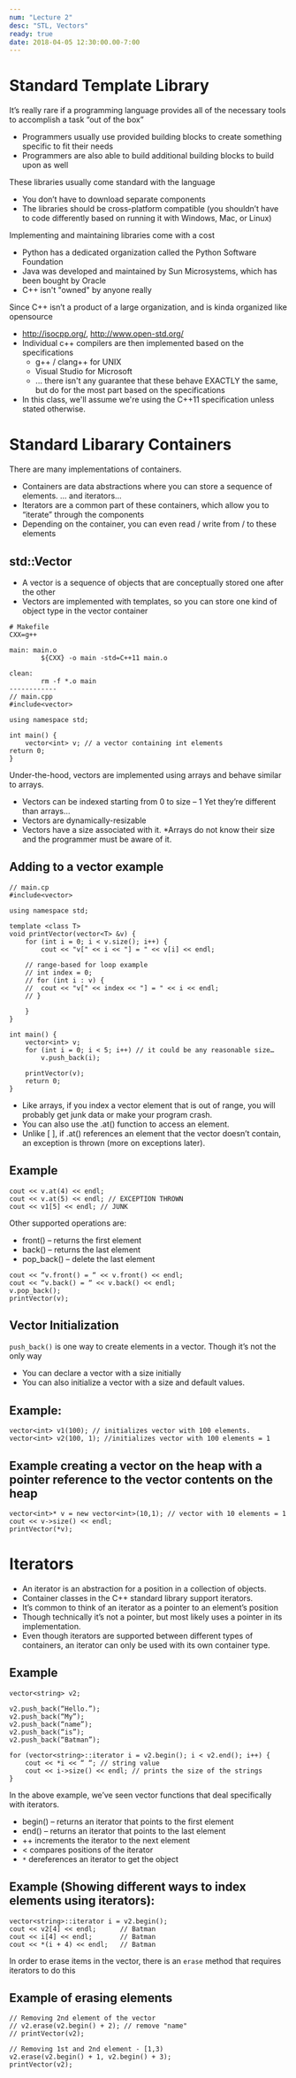 ```yaml
---
num: "Lecture 2"
desc: "STL, Vectors"
ready: true
date: 2018-04-05 12:30:00.00-7:00
---
```


# Standard Template Library

It’s really rare if a programming language provides all of the necessary tools to accomplish a task “out of the box”
* Programmers usually use provided building blocks to create something specific to fit their needs
* Programmers are also able to build additional building blocks to build upon as well

These libraries usually come standard with the language
* You don’t have to download separate components
* The libraries should be cross-platform compatible (you shouldn’t have to code differently based on running it with Windows, Mac, or Linux)

Implementing and maintaining libraries come with a cost
* Python has a dedicated organization called the Python Software Foundation
* Java was developed and maintained by Sun Microsystems, which has been bought by Oracle
* C++ isn't "owned" by anyone really

Since C++ isn’t a product of a large organization, and is kinda organized like opensource
* <http://isocpp.org/>, <http://www.open-std.org/>
* Individual c++ compilers are then implemented based on the specifications
	* g++ / clang++ for UNIX
	* Visual Studio for Microsoft
	* ... there isn't any guarantee that these behave EXACTLY the same, but do for the most part based on the specifications
* In this class, we'll assume we're using the C++11 specification unless stated otherwise.

# Standard Libarary Containers
There are many implementations of containers.
* Containers are data abstractions where you can store a sequence of elements.
… and iterators…
* Iterators are a common part of these containers, which allow you to “iterate” through the components
* Depending on the container, you can even read / write from / to these elements

## std::Vector
* A vector is a sequence of objects that are conceptually stored one after the other
* Vectors are implemented with templates, so you can store one kind of object type in the vector container

```
# Makefile
CXX=g++

main: main.o
        ${CXX} -o main -std=C++11 main.o

clean:
        rm -f *.o main
------------
// main.cpp
#include<vector>

using namespace std;

int main() {
	vector<int> v; // a vector containing int elements
return 0;
}
```
Under-the-hood, vectors are implemented using arrays and behave similar to arrays.
* Vectors can be indexed starting from 0 to size – 1
Yet they’re different than arrays…
* Vectors are dynamically-resizable
* Vectors have a size associated with it.
	*Arrays do not know their size and the programmer must be aware of it.

## Adding to a vector example
```
// main.cp
#include<vector>

using namespace std;

template <class T>
void printVector(vector<T> &v) {
	for (int i = 0; i < v.size(); i++) {
		cout << "v[" << i << "] = " << v[i] << endl;

	// range-based for loop example
	// int index = 0;
	// for (int i : v) {
	// 	cout << "v[" << index << "] = " << i << endl;
	// }

	}
}

int main() {
	vector<int> v;
	for (int i = 0; i < 5; i++) // it could be any reasonable size…
		v.push_back(i);

	printVector(v);
	return 0;
}
```
* Like arrays, if you index a vector element that is out of range, you will probably get junk data or make your program crash.
* You can also use the .at() function to access an element.
* Unlike [ ], if .at() references an element that the vector doesn’t contain, an exception is thrown (more on exceptions later).

## Example
```
cout << v.at(4) << endl;
cout << v.at(5) << endl; // EXCEPTION THROWN
cout << v1[5] << endl; // JUNK
```
Other supported operations are:
* front() – returns the first element
* back() – returns the last element
* pop_back() – delete the last element
```
cout << “v.front() = “ << v.front() << endl;
cout << “v.back() = “ << v.back() << endl;
v.pop_back();
printVector(v);
```

## Vector Initialization
`push_back()` is one way to create elements in a vector. Though it’s not the only way
* You can declare a vector with a size initially
* You can also initialize a vector with a size and default values.

## Example:
```
vector<int> v1(100); // initializes vector with 100 elements.
vector<int> v2(100, 1); //initializes vector with 100 elements = 1
```

## Example creating a vector on the heap with a pointer reference to the vector contents on the heap
```
vector<int>* v = new vector<int>(10,1); // vector with 10 elements = 1
cout << v->size() << endl;
printVector(*v);
```

# Iterators
* An iterator is an abstraction for a position in a collection of objects.
* Container classes in the C++ standard library support iterators.
* It’s common to think of an iterator as a pointer to an element’s position
* Though technically it’s not a pointer, but most likely uses a pointer in its implementation.
* Even though iterators are supported between different types of containers, an iterator can only be used with its own container type.

## Example
```
vector<string> v2;

v2.push_back(“Hello.”);
v2.push_back(“My”);
v2.push_back(“name”);
v2.push_back(“is”);
v2.push_back(“Batman”);

for (vector<string>::iterator i = v2.begin(); i < v2.end(); i++) {
	cout << *i << “ “; // string value
	cout << i->size() << endl; // prints the size of the strings
}
```
In the above example, we’ve seen vector functions that deal specifically with iterators.
* begin() – returns an iterator that points to the first element
* end() – returns an iterator that points to the last element
* ++ increments the iterator to the next element
* < compares positions of the iterator
* `*` dereferences an iterator to get the object

## Example (Showing different ways to index elements using iterators):
```
vector<string>::iterator i = v2.begin();
cout << v2[4] << endl; 		// Batman
cout << i[4] << endl;		// Batman
cout << *(i + 4) << endl;	// Batman
```

In order to erase items in the vector, there is an `erase` method that requires iterators to do this

## Example of erasing elements
```
// Removing 2nd element of the vector
// v2.erase(v2.begin() + 2); // remove "name"
// printVector(v2);

// Removing 1st and 2nd element - [1,3)
v2.erase(v2.begin() + 1, v2.begin() + 3);
printVector(v2);
```
